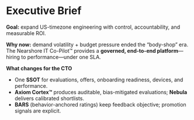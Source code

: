 # Executive Brief

**Goal:** expand US-timezone engineering with control, accountability, and measurable ROI.

**Why now:** demand volatility + budget pressure ended the “body-shop” era. The Nearshore IT Co-Pilot™ provides a **governed, end-to-end platform**—hiring to performance—under one SLA.

**What changes for the CTO**
- One **SSOT** for evaluations, offers, onboarding readiness, devices, and performance.
- **Axiom Cortex™** produces auditable, bias-mitigated evaluations; **Nebula** delivers calibrated shortlists.
- **BARS** (behavior-anchored ratings) keep feedback objective; promotion signals are explicit.
